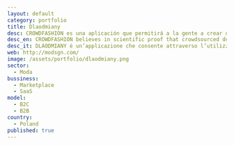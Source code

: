 ```yaml
---
layout: default
category: portfolio
title: Dlaodmiany
desc: CROWDFASHION es una aplicación que permitirá a la gente a crear diseños colaborativos. Apoya La evidencia científica que el ¨crowdsourcing¨ aplicado al diseño es más creativo y útil.		
desc_en: CROWDFASHION believes in scientific proof that crowdsourced design is a more creative and a useful design. This is an app that allows people to create their own style.
desc_it: DLAODMIANY è un’applicazione che consente attraverso l’utilizzo di una piattaforma di crowdsourcing di creare uno stile unico per i propri utenti. 
web: http://modsgn.com/
image: /assets/portfolio/dlaodmiany.png 
sector: 
  - Moda
bussiness: 
  - Marketplace
  - SaaS
model:
  - B2C
  - B2B
country: 
  - Poland
published: true
---
```


